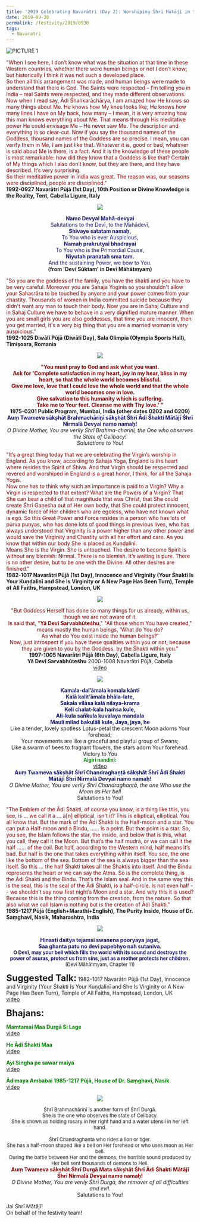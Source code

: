 ```yaml
---
title: '2019 Celebrating Navarātri (Day 2): Worshiping Śhrī Mātājī in the form of Śhrī Brahmachāriṇī and Śhrī Chandraghaṇṭā'
date: 2019-09-30
permalink: /festivity/2019/0930
tags:
  - Navaratri
---
```


![PICTURE 1](/images/image1.png)

<p>
<font color="DarkRed">"When I see here, I don’t know what was the situation at that time in these Western countries, whether there were human beings or not I don’t know; but historically I think it was not such a developed place.<br>
So then all this arrangement was made, and human beings were made to understand that there is God. The Saints were respected – I’m telling you in India – real Saints were respected, and they made different observations. Now when I read say, Ādi Śhaṅkarāchārya, I am amazed how He knows so many things about Me. He knows how My knee looks like, He knows how many lines I have on My back, how many – I mean, it is very amazing how this man knows everything about Me. That means through His meditative power He could envisage Me – He never saw Me. The description and everything is so clear-cut. Now if you say the thousand names of the Goddess, thousand names of the Goddess are so precise. I mean, you can verify them in Me, I am just like that. Whatever it is, good or bad, whatever is said about Me is there, is a fact. And it is the knowledge of these people is most remarkable: how did they know that a Goddess is like that? Certain of My things which I also don’t know, but they are there, and they have described. It’s very surprising.<br>
So their meditative power in India was great. The reason was, our seasons were disciplined, people are disciplined."</font><br>
<b>1992-0927 Navarātri Pūjā (1st Day), 10th Position or Divine Knowledge is the Reality, Tent, Cabella Ligure, Italy</b>
</p>

<div style="text-align: center"><img src="/images/image170.png" /></div>

<p style="text-align:center;">
<font color="MidNightBlue"><b>Namo Devyai Mahā-devyai</b><br>
Salutations to the Devī, to the Mahādevī,<br>
<b>Shivaye satatam namaḥ,</b><br>
To You who is ever Auspicious,<br>
<b>Namaḥ prakrutyai bhadrayai</b><br>
To You who is the Primordial Cause,<br>
<b>Niyutah pranatah sma tam.</b><br>
And the sustaining Power, we bow to You.</font><br>
<b>(from 'Devī Sūktam' in Devī Māhātmyam)</b>
</p>

<p>
<font color="DarkRed">"So you are the goddess of the family, you have the śhakti and you have to be very careful. Moreover you are Sahaja Yoginīs so you shouldn't allow your Sahasrāra to be touched by anyone and your power comes from your chastity. Thousands of women in India committed suicide because they didn't want any man to touch their body. Now you are in Sahaj Culture and in Sahaj Culture we have to behave in a very dignified mature manner. When you are small girls you are also goddesses, that time you are innocent, then you get married, it's a very big thing that you are a married woman is very auspicious."</font><br>
<b>1992-1025 Diwālī Pūjā (Diwālī Day), Sala Olimpia (Olympia Sports Hall), Timişoara, Romania</b>
</p>

<div style="text-align: center"><img src="/images/image171.png" /></div>

<p style="text-align:center;">
<font color="DarkRed"><b>"You must pray to God and ask what you want.<br>
Ask for 'Complete satisfaction in my heart, joy in my hear, bliss in my heart, so that the whole world becomes blissful.<br>
Give me love, love that I could love the whole world and that the whole world becomes one in love.<br>
Give salvation to this humanity which is suffering.<br>
Take me to Your feet. Cleanse me with Thy love.' "</b></font><br>
<b>1975-0201 Public Program, Mumbai, India (other dates 0202 and 0209)</b><br>
<font color="MidNightBlue"><b>Auṃ Twameva sākṣhāt Brahmachāriṇī sākṣhāt Śhrī Ādi Śhakti Mātājī Śhrī Nirmalā Devyai namo namaḥ!</b></font><br>
<i>O Divine Mother, You are verily Śhrī Brahma-charini, the One who observes the State of Celibacy!<br>
Salutations to You!</i>
</p>

<p>
<font color="DarkRed">"It’s a great thing today that we are celebrating the Virgin’s worship in England. As you know, according to Sahaja Yoga, England is the heart where resides the Spirit of Śhiva. And that Virgin should be respected and revered and worshiped in England is a great honor, I think, for all the Sahaja Yogis.<br>
Now one has to think why such an importance is paid to a Virgin? Why a Virgin is respected to that extent? What are the Powers of a Virgin? That She can bear a child of that magnitude that was Christ, that She could create Śhrī Gaṇeśha out of Her own body, that She could protect innocent, dynamic force of Her children who are egoless, who have not known what is ego. So this Great Power and Force resides in a person who has lots of pūrva puṇyas, who has done lots of good things in previous lives, who has always understood that Virginity is a power higher than any other power and would save the Virginity and Chastity with all her effort and care. As you know that within our body She is placed as Kuṇḍalinī.<br>
Means She is the Virgin. She is untouched. The desire to become Spirit is without any blemish: Nirmal. There is no blemish. It’s waiting is pure. There is no other desire, but to be one with the Divine. All other desires are finished."</font><br>
<b>1982-1017 Navarātri Pūjā (1st Day), Innocence and Virginity (Your Śhakti Is Your Kuṇḍalinī and She Is Virginity or A New Page Has Been Turn), Temple of All Faiths, Hampstead, London, UK</b>
</p>

<div style="text-align: center"><img src="/images/image172.png" /></div>

<p style="text-align:center;">
<font color="DarkRed">"But Goddess Herself has done so many things for us already, within us, though we are not aware of it.<br>
Is said that, "<b>Yā Devī Sarvabhūteśhu</b>," "All those whom You have created," means mostly the human beings, 'What do You do?<br>
As what do You exist inside the human beings?'<br>
Now, just introspect if you have these qualities within you or not, because they are given to you by the Goddess, by the Śhakti within you."</font><br>
<b>1997-1005 Navarātri Pūjā (6th Day), Cabella Ligure, Italy</b><br>
<b>Yā Devī Sarvabhūteśhu</b> 2000-1008 Navarātri Pūjā, Cabella<br>
<a href="https://www.youtube.com/watch?v=c11jL6LzviE">video</a>
</p>

<div style="text-align: center"><img src="/images/image173.png" /></div>

<p style="text-align:center;">
<font color="MidNightBlue"><b>Kamala-dal’āmala komala kāntī<br>
Kalā kalit’āmala bhāla-late,<br>
Sakala vilāsa kalā nilaya-krama<br>
Keli chalat-kala haṁsa kule,<br>
Ali-kula sañkula kuvalaya mandala<br>
Mauli milad bakulāli kule, Jaya, jaya, he</b></font><br>
Like a tender, lovely spotless Lotus-petal the crescent Moon adorns Your forehead;<br>
Your movements are like a graceful and playful group of Swans;<br>
Like a swarm of bees to fragrant flowers, the stars adorn Your forehead. Victory to You<br>
<font color="green"><font size="-1"><b>Aigiri nandini:</b></font></font><br>
<a href="https://www.youtube.com/watch?time_continue=9&v=P6OoX03hPBA">video</a><br>
<font color="MidNightBlue"><b>Auṃ Twameva sākṣhāt Śhrī Chandraghaṇṭā sākṣhāt Śhrī Ādi Śhakti Mātājī Śhrī Nirmalā Devyai namo namaḥ!</b></font><br>
<i>O Divine Mother, You are verily Śhrī Chandraghaṇṭā, the one Who use the Moon as Her bell</i><br>
Salutations to You!<br>
</p>

<p>
<font color="DarkRed">"The Emblem of the Ādi Śhakti, of course you know, is a thing like this, you see, is ... we call it a ... a[n] elliptical, isn't it? This is elliptical, elliptical. You all know that. But the mark of the Ādi Śhakti is the Half-moon and a star. You can put a Half-moon and a Bindu, ...... is a point. But that point is a star. So, you see, the Islam follows the star, the inside, and below that is this, what you call, they call it the Moon. But that’s the half mudrā, or we can call it the half ...... of the coil. But half, according to the Western mind, half means it’s bad. But half is the one that takes everything within itself. You see, the one like the bottom of the sea. Bottom of the sea is always bigger than the sea itself. So this ... the half Śhakti takes all the Śhaktis into itself. And the Bindu represents the heart or we can say the Atma. So is the complete thing, is the Ādi Śhakti and the Bindu. That’s the Islam seal. And in the same way this is the seal, this is the seal of the Ādi Śhakti, is a half-circle. Is not even half -- we shouldn’t say now first night’s Moon and a star. And why this it is used? Because this is the thing coming from the creation, from the nature. So that also what we call Islam is nothing but is the creation of Ādi Śhakti."</font><br>
<b>1985-1217 Pūjā (English+Marathi+English), The Purity Inside, House of Dr. Saṃghavī, Nasik, Maharashtra, India</b>
</p>

<div style="text-align: center"><img src="/images/image174.png" /></div>

<p style="text-align:center;">
<font color="MidNightBlue"><b>Hinasti daitya tejamsi swanena pooryaya  jagat,<br>
Saa ghanta patu no devi papebhyo nah sutaniva.</b><br>
<font size="-1"><b>O Devī, may your bell which fills the world with its sound and destroys the power of asuras, protect us from sins, just as a mother protects her children.</b></font></font><br>
<font size="-1">(Devī Māhātmyam, Chapter 11)</font>
</p>

<font size="+2"><b>Suggested Talk:</b></font> 1982-1017 Navarātri Pūjā (1st Day), Innocence and Virginity (Your Śhakti Is Your Kuṇḍalinī and She Is Virginity or A New Page Has Been Turn), Temple of All Faiths, Hampstead, London, UK<br><a href="https://www.youtube.com/watch?v=KwhRUKYdpt4"> video</a><br>

<font size="+2"><b>Bhajans:</b></font>

<p>
<font color="green"><b>Mamtamai Maa Durgā Si Lage</b></font><br>
<a href="https://www.youtube.com/watch?v=LLl-3KTbKLs"> video</a><br>
</p>

<p>
<font color="green"><b>He Ādi Śhakti Maa</b></font><br>
<a href="https://www.youtube.com/watch?v=b7fLaveK-pg">video</a>
</p>

<p>
<font color="green"><b>Ayi Singha pe sawar maiya</b></font><br>
<a href="https://www.youtube.com/watch?v=dh79abA1AsU">video</a>
</p>
 
<p>
<font color="green"><b>Ādimaya Ambabai 1985-1217 Pūjā, House of Dr. Saṃghavī, Nasik</b></font><br>
<a href="https://www.youtube.com/watch?v=R85teBs7rSE&feature=youtu.be">video</a> 
</p>

<div style="text-align: center"><img src="/images/image175.png" /></div>

<p style="text-align:center;">
<font size="-1">Śhrī Brahmachāriṇī is another form of Śhrī Durgā.<br>
She is the one who observes the state of Celibacy.<br>
She is shown as holding rosary in her right hand and a water utensil in her left hand.<br>
<br>
Śhrī Chandraghanta who rides a lion or tiger.<br> 
She has a half-moon shaped like a bell on Her forehead or who uses moon as Her bell.<br>   
During the battle between Her and the demons, the horrible sound produced by Her bell sent thousands of demons to Hell.</font><br>
<font color="DarkRed"><b>Auṃ Twameva sākṣhāt Śhrī Durgā Mata sākṣhāt Śhrī Ādi Śhakti Mātājī Śhrī Nirmalā Devyai namo namaḥ̣!</b></font><br>
<i>O Divine Mother, You are verily Śhrī Durgā, the remover of all difficulties and evil.</i><br>
Salutations to You!<br>
</p>

Jai Śhrī Mātājī!<br>
On behalf of the festivity team!